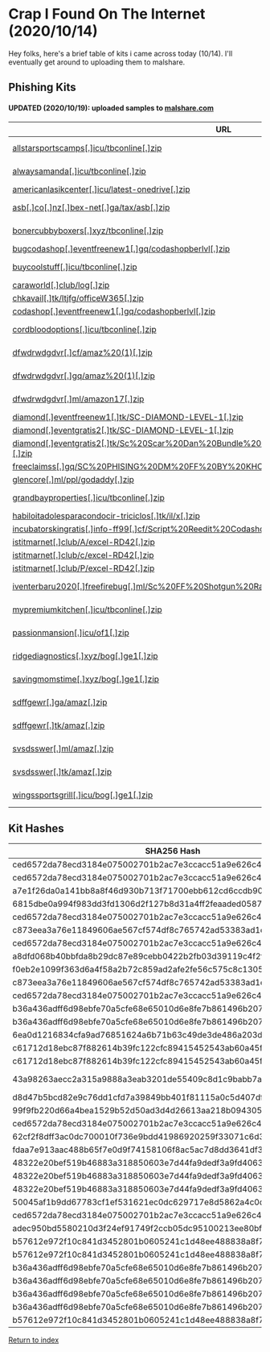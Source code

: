 # Crap I Found On The Internet (2020/10/14)

Hey folks, here's a brief table of kits i came across today (10/14). I'll eventually get around to uploading them to malshare.

## Phishing Kits
#### UPDATED (2020/10/19): uploaded samples to [malshare.com](https://malshare.com)

| URL                                                                                                                                                                                      | IP                    | Whois/SOA                              | Exfil                                                         |
| ---------------------------------------------------------------------------------------------------------------------------------------------------------------------------------------- | --------------------- | -------------------------------------- | ------------------------------------------------------------- |
| [allstarsportscamps[.]icu/tbconline[.]zip](https://malshare.com/sample.php?action=detail&hash=ba153f5c3318a21190e46602400342e0)                                                          | 5[.]182[.]211[.]121   | root@5-182-211-121[.]cprapid[.]com     | zate123man@gmail[.]com                                        |
| [alwaysamanda[.]icu/tbconline[.]zip](https://malshare.com/sample.php?action=detail&hash=ba153f5c3318a21190e46602400342e0)                                                                | 5[.]182[.]211[.]121   | root@5-182-211-121[.]cprapid[.]com     | zate123man@gmail[.]com                                        |
| [americanlasikcenter[.]icu/latest-onedrive[.]zip](https://malshare.com/sample.php?action=detail&hash=141d9e45469dbaf91c5cc0ec320afa43)                                                   | 45[.]148[.]120[.]105  | N/A                                    | wb7885598@gmail[.]com                                         |
| [asb[.]co[.]nz[.]bex-net[.]ga/tax/asb[.]zip](https://malshare.com/sample.php?action=detail&hash=3b19d422b9db820be3e06750f81bf1fb)                                                        | 13[.]52[.]214[.]103   | soa@freenom[.]com                      | real_agency@yahoo[.]com<br/>birdmanbambam@gmail[.]com         |
| [bonercubbyboxers[.]xyz/tbconline[.]zip](https://malshare.com/sample.php?action=detail&hash=ba153f5c3318a21190e46602400342e0)                                                            | 5[.]182[.]211[.]121   | root@5-182-211-121[.]cprapid[.]com     | zate123man@gmail[.]com                                        |
| [bugcodashop[.]eventfreenew1[.]gq/codashopberlvl[.]zip](https://malshare.com/sample.php?action=detail&hash=64b2dcb4766cd9fb3fc3e468a22c4d4e)                                             | 95[.]111[.]241[.]149  | root@cloud[.]imflorethosting[.]my[.]id | storboss9@gmail[.]com                                         |
| [buycoolstuff[.]icu/tbconline[.]zip](https://malshare.com/sample.php?action=detail&hash=ba153f5c3318a21190e46602400342e0)                                                                | 5[.]182[.]211[.]121   | root@5-182-211-121[.]cprapid[.]com     | zate123man@gmail[.]com                                        |
| [caraworld[.]club/log[.]zip](https://malshare.com/sample.php?action=detail&hash=c2e362eacaa58b770deb31da0f304e56)                                                                        | 162[.]0[.]235[.]150   | cpanel@tech[.]namecheap[.]com          | formulainter5@gmail[.]com                                     |
| [chkavail[.]tk/ltjfg/officeW365[.]zip](https://malshare.com/sample.php?action=detail&hash=e74cc9abf79abc070f7cb5ec85f75f1b)                                                              | 167[.]172[.]148[.]221 | soa@freenom[.]com                      | Robertkhamann@gmail[.]com                                     |
| [codashop[.]eventfreenew1[.]gq/codashopberlvl[.]zip](https://malshare.com/sample.php?action=detail&hash=64b2dcb4766cd9fb3fc3e468a22c4d4e)                                                | 95[.]111[.]241[.]149  | root@cloud[.]imflorethosting[.]my[.]id | storboss9@gmail[.]com                                         |
| [cordbloodoptions[.]icu/tbconline[.]zip](https://malshare.com/sample.php?action=detail&hash=ba153f5c3318a21190e46602400342e0)                                                            | 5[.]182[.]211[.]121   | root@5-182-211-121[.]cprapid[.]com     | zate123man@gmail[.]com                                        |
| [dfwdrwdgdvr[.]cf/amaz%20(1)[.]zip](https://malshare.com/sample.php?action=detail&hash=47e7597d6cfb0a359076465554dd6190)                                                                 | 185[.]221[.]216[.]4   | markusm122@yahoo[.]com                 | collinshofmann@outlook[.]com<br/>castilloalphonso@gmail[.]com |
| [dfwdrwdgdvr[.]gq/amaz%20(1)[.]zip](https://malshare.com/sample.php?action=detail&hash=47e7597d6cfb0a359076465554dd6190)                                                                 | 185[.]221[.]216[.]4   | markusm122@yahoo[.]com                 | collinshofmann@outlook[.]com<br/>castilloalphonso@gmail[.]com |
| [dfwdrwdgdvr[.]ml/amazon17[.]zip](https://malshare.com/sample.php?action=detail&hash=ef0b1f3993f4497d442af699c613b3a3)                                                                   | 185[.]221[.]216[.]4   | markusm122@yahoo[.]com                 | btsmpil@gmail[.]com<br/>kabiyesi@zoho[.]com                   |
| [diamond[.]eventfreenew1[.]tk/SC-DIAMOND-LEVEL-1[.]zip](https://malshare.com/sample.php?action=detail&hash=c005f85f33d93faac716a27f275bf3de)                                             | 95[.]111[.]241[.]149  | root@cloud[.]imflorethosting[.]my[.]id | emailkalian@gmail[.]com                                       |
| [diamond[.]eventgratis2[.]tk/SC-DIAMOND-LEVEL-1[.]zip](https://malshare.com/sample.php?action=detail&hash=c005f85f33d93faac716a27f275bf3de)                                              | 95[.]111[.]241[.]149  | root@cloud[.]imflorethosting[.]my[.]id | emailkalian@gmail[.]com                                       |
| [diamond[.]eventgratis2[.]tk/Sc%20Scar%20Dan%20Bundle%20New%20Jeky%20Sulung%20(SFILE[.]MOBI)[.]zip](https://malshare.com/sample.php?action=detail&hash=08d148de77c1646405de1b6df0057426) | 95[.]111[.]241[.]149  | root@cloud[.]imflorethosting[.]my[.]id | jekybarier@gmail[.]com                                        |
| [freeclaimss[.]gq/SC%20PHISING%20DM%20FF%20BY%20KHOIRUL[.]zip](https://malshare.com/sample.php?action=detail&hash=143f8f9da648f48a270e5d9bb973e8fb)                                      | 161[.]97[.]97[.]217   | root@log[.]roxinatehostlive[.]com      | tantowibowo1997@gmail[.]com                                   |
| [glencore[.]ml/ppl/godaddy[.]zip](https://malshare.com/sample.php?action=detail&hash=a97fdb3bf5ffb59d2833b5c41d8ff885)                                                                   | 192[.]232[.]196[.]172 | soa@freenom[.]com                      | mark[.]mcgraw111@gmail[.]com                                  |
| [grandbayproperties[.]icu/tbconline[.]zip](https://malshare.com/sample.php?action=detail&hash=ba153f5c3318a21190e46602400342e0)                                                          | 5[.]182[.]211[.]121   | root@5-182-211-121[.]cprapid[.]com     | zate123man@gmail[.]com                                        |
| [habiloitadolesparacondocir-triciclos[.]tk/il/x[.]zip](https://malshare.com/sample.php?action=detail&hash=3f63ec3233e707e6c2777377e644c221)                                              | 198[.]57[.]243[.]41   | root@gator2011[.]hostgator[.]com       | writes to file: culo[.]html                                   |
| [incubatorskingratis[.]info-ff99[.]cf/Script%20Reedit%20Codashop(AlanGamers)[.]zip](https://malshare.com/sample.php?action=detail&hash=254946c65470c0f31ae67d27a157bd69)                 | 89[.]40[.]1[.]36      | root@cloud[.]neverhosted[.]my[.]id     | jekygradi@gmail[.]com                                         |
| [istitmarnet[.]club/A/excel-RD42[.]zip](https://malshare.com/sample.php?action=detail&hash=8014419c47b6caa92579ac8880528cf8)                                                             | 162[.]241[.]222[.]107 | dns@jomax[.]net                        | rentfredl@gmail[.]com                                         |
| [istitmarnet[.]club/c/excel-RD42[.]zip](https://malshare.com/sample.php?action=detail&hash=8014419c47b6caa92579ac8880528cf8)                                                             | 162[.]241[.]222[.]107 | dns@jomax[.]net                        | rentfredl@gmail[.]com                                         |
| [istitmarnet[.]club/P/excel-RD42[.]zip](https://malshare.com/sample.php?action=detail&hash=8014419c47b6caa92579ac8880528cf8)                                                             | 162[.]241[.]222[.]107 | dns@jomax[.]net                        | rentfredl@gmail[.]com                                         |
| [iventerbaru2020[.]freefirebug[.]ml/Sc%20FF%20Shotgun%20Rampage%202020[.]zip](https://malshare.com/sample.php?action=detail&hash=a17a262be4a39f52d30bc3ccf29ff0dd)                       | 95[.]111[.]241[.]149  | root@cloud[.]imflorethosting[.]my[.]id | your[.]email@gmail[.]com (unconfigured)                       |
| [mypremiumkitchen[.]icu/tbconline[.]zip](https://malshare.com/sample.php?action=detail&hash=ba153f5c3318a21190e46602400342e0)                                                            | 5[.]182[.]211[.]121   | root@5-182-211-121[.]cprapid[.]com     | zate123man@gmail[.]com                                        |
| [passionmansion[.]icu/of1[.]zip](https://malshare.com/sample.php?action=detail&hash=4200dd09a9417ecf86bbb564141ad6cc)                                                                    | 45[.]148[.]120[.]105  | root@45-148-120-105[.]cprapid[.]com    | Ronniesimp2@gmail[.]com<br/>logs[.]box45@yandex[.]com         |
| [ridgediagnostics[.]xyz/bog[.]ge1[.]zip](https://malshare.com/sample.php?action=detail&hash=8dd66a4aab0227145c174da99cbdddae)                                                            | 5[.]182[.]211[.]121   | root@5-182-211-121[.]cprapid[.]com     | zate123man@gmail[.]com                                        |
| [savingmomstime[.]xyz/bog[.]ge1[.]zip](https://malshare.com/sample.php?action=detail&hash=8dd66a4aab0227145c174da99cbdddae)                                                              | 5[.]182[.]211[.]121   | root@5-182-211-121[.]cprapid[.]com     | zate123man@gmail[.]com                                        |
| [sdffgewr[.]ga/amaz[.]zip](https://malshare.com/sample.php?action=detail&hash=47e7597d6cfb0a359076465554dd6190)                                                                          | 185[.]221[.]216[.]4   | markusm122@yahoo[.]com                 | collinshofmann@outlook[.]com<br/>castilloalphonso@gmail[.]com |
| [sdffgewr[.]tk/amaz[.]zip](https://malshare.com/sample.php?action=detail&hash=47e7597d6cfb0a359076465554dd6190)                                                                          | 185[.]221[.]216[.]4   | markusm122@yahoo[.]com                 | collinshofmann@outlook[.]com<br/>castilloalphonso@gmail[.]com |
| [svsdsswer[.]ml/amaz[.]zip](https://malshare.com/sample.php?action=detail&hash=47e7597d6cfb0a359076465554dd6190)                                                                         | 185[.]221[.]216[.]4   | markusm122@yahoo[.]com                 | collinshofmann@outlook[.]com<br/>castilloalphonso@gmail[.]com |
| [svsdsswer[.]tk/amaz[.]zip](https://malshare.com/sample.php?action=detail&hash=47e7597d6cfb0a359076465554dd6190)                                                                         | 185[.]221[.]216[.]4   | markusm122@yahoo[.]com                 | collinshofmann@outlook[.]com<br/>castilloalphonso@gmail[.]com |
| [wingssportsgrill[.]icu/bog[.]ge1[.]zip](https://malshare.com/sample.php?action=detail&hash=8dd66a4aab0227145c174da99cbdddae)                                                            | 5[.]182[.]211[.]121   | root@5-182-211-121[.]cprapid[.]com     | zate123man@gmail[.]com                                        |

## Kit Hashes

| SHA256 Hash                                                      | URL                                                                                               |
| ---------------------------------------------------------------- | ------------------------------------------------------------------------------------------------- |
| ced6572da78ecd3184e075002701b2ac7e3ccacc51a9e626c4844f73d780fb75 | allstarsportscamps[.]icu/tbconline[.]zip                                                          |
| ced6572da78ecd3184e075002701b2ac7e3ccacc51a9e626c4844f73d780fb75 | alwaysamanda[.]icu/tbconline[.]zip                                                                |
| a7e1f26da0a141bb8a8f46d930b713f71700ebb612cd6ccdb90423364bc743bb | americanlasikcenter[.]icu/latest-onedrive[.]zip                                                   |
| 6815dbe0a994f983dd3fd1306d2f127b8d31a4ff2feaaded0587de731ab25821 | asb[.]co[.]nz[.]bex-net[.]ga/tax/asb[.]zip                                                        |
| ced6572da78ecd3184e075002701b2ac7e3ccacc51a9e626c4844f73d780fb75 | bonercubbyboxers[.]xyz/tbconline[.]zip                                                            |
| c873eea3a76e11849606ae567cf574df8c765742ad53383ad1d8abbd5e41175a | bugcodashop[.]eventfreenew1[.]gq/codashopberlvl[.]zip                                             |
| ced6572da78ecd3184e075002701b2ac7e3ccacc51a9e626c4844f73d780fb75 | buycoolstuff[.]icu/tbconline[.]zip                                                                |
| a8dfd068b40bbfda8b29dc87e89cebb0422b2fb03d39119c4f2f0a31ef0d89c4 | caraworld[.]club/log[.]zip                                                                        |
| f0eb2e1099f363d6a4f58a2b72c859ad2afe2fe56c575c8c13054cfb2037a075 | chkavail[.]tk/ltjfg/officeW365[.]zip                                                              |
| c873eea3a76e11849606ae567cf574df8c765742ad53383ad1d8abbd5e41175a | codashop[.]eventfreenew1[.]gq/codashopberlvl[.]zip                                                |
| ced6572da78ecd3184e075002701b2ac7e3ccacc51a9e626c4844f73d780fb75 | cordbloodoptions[.]icu/tbconline[.]zip                                                            |
| b36a436adff6d98ebfe70a5cfe68e65010d6e8fe7b861496b207a95a8d5cedbf | dfwdrwdgdvr[.]cf/amaz%20(1)[.]zip                                                                 |
| b36a436adff6d98ebfe70a5cfe68e65010d6e8fe7b861496b207a95a8d5cedbf | dfwdrwdgdvr[.]gq/amaz%20(1)[.]zip                                                                 |
| 6ea0d1216834cfa9ad76851624a6b71b63c49de3de486a203d945569c093bade | dfwdrwdgdvr[.]ml/amazon17[.]zip                                                                   |
| c61712d18ebc87f882614b39fc122cfc89415452543ab60a45f807884a96c94e | diamond[.]eventfreenew1[.]tk/SC-DIAMOND-LEVEL-1[.]zip                                             |
| c61712d18ebc87f882614b39fc122cfc89415452543ab60a45f807884a96c94e | diamond[.]eventgratis2[.]tk/SC-DIAMOND-LEVEL-1[.]zip                                              |
| 43a98263aecc2a315a9888a3eab3201de55409c8d1c9babb7abf16906d64277d | diamond[.]eventgratis2[.]tk/Sc%20Scar%20Dan%20Bundle%20New%20Jeky%20Sulung%20(SFILE[.]MOBI)[.]zip |
| d8d47b5bcd82e9c76dd1cfd7a39849bb401f81115a0c5d407df894429cf4ead2 | freeclaimss[.]gq/SC%20PHISING%20DM%20FF%20BY%20KHOIRUL[.]zip                                      |
| 99f9fb220d66a4bea1529b52d50ad3d4d26613aa218b094305b08250d357ff0c | glencore[.]ml/ppl/godaddy[.]zip                                                                   |
| ced6572da78ecd3184e075002701b2ac7e3ccacc51a9e626c4844f73d780fb75 | grandbayproperties[.]icu/tbconline[.]zip                                                          |
| 62cf2f8dff3ac0dc700010f736e9bdd41986920259f33071c6d3c03922e4be51 | habiloitadolesparacondocir-triciclos[.]tk/il/x[.]zip                                              |
| fdaa7e913aac488b65f7e0d9f74158106f8ac5ac7d8dd3641df32b0836f80810 | incubatorskingratis[.]info-ff99[.]cf/Script%20Reedit%20Codashop(AlanGamers)[.]zip                 |
| 48322e20bef519b46883a318850603e7d44fa9dedf3a9fd4063d0722a19a429b | istitmarnet[.]club/A/excel-RD42[.]zip                                                             |
| 48322e20bef519b46883a318850603e7d44fa9dedf3a9fd4063d0722a19a429b | istitmarnet[.]club/c/excel-RD42[.]zip                                                             |
| 48322e20bef519b46883a318850603e7d44fa9dedf3a9fd4063d0722a19a429b | istitmarnet[.]club/P/excel-RD42[.]zip                                                             |
| 50045af1b9dd67783cf1ef531621ec0dc629717e8d5862a4c0cc417f6d92dedf | iventerbaru2020[.]freefirebug[.]ml/Sc%20FF%20Shotgun%20Rampage%202020[.]zip                       |
| ced6572da78ecd3184e075002701b2ac7e3ccacc51a9e626c4844f73d780fb75 | mypremiumkitchen[.]icu/tbconline[.]zip                                                            |
| adec950bd5580210d3f24ef91749f2ccb05dc95100213ee80bf3f9a29d7a8821 | passionmansion[.]icu/of1[.]zip                                                                    |
| b57612e972f10c841d3452801b0605241c1d48ee488838a8f76e2a5c2ef48785 | ridgediagnostics[.]xyz/bog[.]ge1[.]zip                                                            |
| b57612e972f10c841d3452801b0605241c1d48ee488838a8f76e2a5c2ef48785 | savingmomstime[.]xyz/bog[.]ge1[.]zip                                                              |
| b36a436adff6d98ebfe70a5cfe68e65010d6e8fe7b861496b207a95a8d5cedbf | sdffgewr[.]ga/amaz[.]zip                                                                          |
| b36a436adff6d98ebfe70a5cfe68e65010d6e8fe7b861496b207a95a8d5cedbf | sdffgewr[.]tk/amaz[.]zip                                                                          |
| b36a436adff6d98ebfe70a5cfe68e65010d6e8fe7b861496b207a95a8d5cedbf | svsdsswer[.]ml/amaz[.]zip                                                                         |
| b36a436adff6d98ebfe70a5cfe68e65010d6e8fe7b861496b207a95a8d5cedbf | svsdsswer[.]tk/amaz[.]zip                                                                         |
| b57612e972f10c841d3452801b0605241c1d48ee488838a8f76e2a5c2ef48785 | wingssportsgrill[.]icu/bog[.]ge1[.]zip                                                            |

[Return to index](/)
